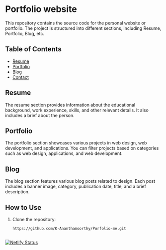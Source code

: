 # Portfolio website

This repository contains the source code for the personal website or portfolio. The project is structured into different sections, including Resume, Portfolio, Blog, etc.

## Table of Contents

- [Resume](#resume)
- [Portfolio](#portfolio)
- [Blog](#blog)
- [Contact](#contact)

## Resume

The resume section provides information about the educational background, work experience, skills, and other relevant details. It also includes a brief about the person.

## Portfolio

The portfolio section showcases various projects in web design, web development, and applications. You can filter projects based on categories such as web design, applications, and web development.

## Blog

The blog section features various blog posts related to design. Each post includes a banner image, category, publication date, title, and a brief description.

## How to Use

1. Clone the repository:

   ```bash
   https://github.com/K-Ananthamoorthy/Porfolio-me.git



[![Netlify Status](https://api.netlify.com/api/v1/badges/2aa31ee2-6612-448d-b3d2-ab9631bafc3d/deploy-status)](https://app.netlify.com/sites/ananthamoorthi-me/deploys)
   
